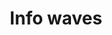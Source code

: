 ---
title: Info waves
tags: ["info", "waves", "information", "i", "details", "communication", "transmission"]
icon: info-waves
svg: '<svg xmlns="http://www.w3.org/2000/svg" width="24" height="24" fill="none" viewBox="0 0 24 24" stroke-width="1.5" stroke-linecap="round" stroke-linejoin="round" stroke="currentColor"><path d="M12 16v-5h-.5m0 5h1M12 8.5V8"/><path d="M9.713 3.64c.581-.495.872-.743 1.176-.888a2.58 2.58 0 0 1 2.222 0c.304.145.595.393 1.176.888.599.51 1.207.768 2.007.831.761.061 1.142.092 1.46.204.734.26 1.312.837 1.571 1.572.112.317.143.698.204 1.46.063.8.32 1.407.83 2.006.496.581.744.872.889 1.176.336.703.336 1.52 0 2.222-.145.304-.393.595-.888 1.176a3.3 3.3 0 0 0-.831 2.007c-.061.761-.092 1.142-.204 1.46a2.58 2.58 0 0 1-1.572 1.571c-.317.112-.698.143-1.46.204-.8.063-1.407.32-2.006.83-.581.496-.872.744-1.176.889a2.58 2.58 0 0 1-2.222 0c-.304-.145-.595-.393-1.176-.888a3.3 3.3 0 0 0-2.007-.831c-.761-.061-1.142-.092-1.46-.204a2.58 2.58 0 0 1-1.571-1.572c-.112-.317-.143-.698-.204-1.46a3.3 3.3 0 0 0-.83-2.006c-.496-.581-.744-.872-.89-1.176a2.58 2.58 0 0 1 .001-2.222c.145-.304.393-.595.888-1.176.52-.611.769-1.223.831-2.007.061-.761.092-1.142.204-1.46a2.58 2.58 0 0 1 1.572-1.571c.317-.112.698-.143 1.46-.204a3.3 3.3 0 0 0 2.006-.83"/></svg>'
---